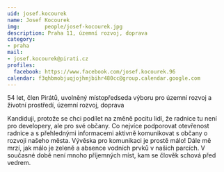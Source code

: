 ```yaml
---
uid: josef.kocourek
name: Josef Kocourek
img: 		people/josef-kocourek.jpg
description: Praha 11, územní rozvoj, doprava
category:
- praha
mail:
- josef.kocourek@pirati.cz
profiles:
  facebook: https://www.facebook.com/josef.kocourek.96
calendar: f3qhbmobjuqjojhmjbihr480cc@group.calendar.google.com
---
```


54 let, člen Pirátů, uvolněný místopředseda výboru pro územní rozvoj a životní prostředí, územní rozvoj, doprava

Kandiduji, protože se chci podílet na změně pocitu lidí, že radnice tu není pro developery, ale pro své občany. Co nejvíce podporovat otevřenost radnice a s přehlednými informacemi aktivně komunikovat s občany o rozvoji našeho města. Vývěska pro komunikaci je prostě málo! Dále mě mrzí, jak málo je zeleně a absence vodních prvků v našich parcích. V současné době není mnoho příjemných míst, kam se člověk schová před vedrem.
